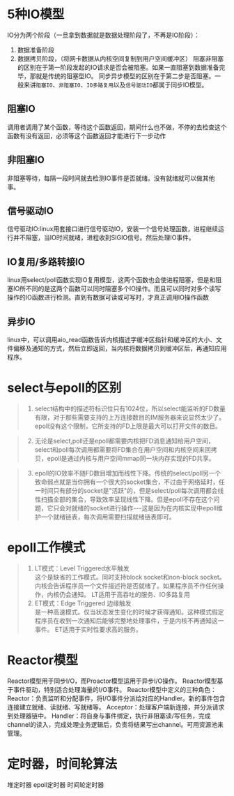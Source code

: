 # 5种IO模型
IO分为两个阶段（一旦拿到数据就是数据处理阶段了，不再是IO阶段）：
1. 数据准备阶段
2. 数据拷贝阶段，（将网卡数据从内核空间复制到用户空间缓冲区）
阻塞非阻塞的区别在于第一阶段发起的IO请求是否会被阻塞。如果一直阻塞到数据准备完毕，那就是传统的阻塞型IO。
同步异步模型的区别在于第二步是否阻塞。一般来讲`阻塞IO`、`非阻塞IO`、`IO多路复用`以及`信号驱动IO`都属于同步IO模型。
## 阻塞IO
调用者调用了某个函数，等待这个函数返回，期间什么也不做，不停的去检查这个函数有没有返回，必须等这个函数返回才能进行下一步动作
## 非阻塞IO
非阻塞等待，每隔一段时间就去检测IO事件是否就绪。没有就绪就可以做其他事。
## 信号驱动IO
信号驱动IO:linux用套接口进行信号驱动IO，安装一个信号处理函数，进程继续运行并不阻塞，当IO时间就绪，进程收到SIGIO信号。然后处理IO事件。
## IO复用/多路转接IO
linux用select/poll函数实现IO复用模型，这两个函数也会使进程阻塞，但是和阻塞IO所不同的是这两个函数可以同时阻塞多个IO操作。而且可以同时对多个读写操作的IO函数进行检测。直到有数据可读或可写时，才真正调用IO操作函数
## 异步IO
linux中，可以调用aio_read函数告诉内核描述字缓冲区指针和缓冲区的大小、文件偏移及通知的方式，然后立即返回，当内核将数据拷贝到缓冲区后，再通知应用程序。

# select与epoll的区别
> 1. select结构中的描述符标识位只有1024位，所以select能监听的FD数量有限，对于那些需要支持的上万连接数目的IM服务器来说显然太少了。epoll没有这个限制，它所支持的FD上限是最大可以打开文件的数目。

> 2. 无论是select,poll还是epoll都需要内核把FD消息通知给用户空间，select和poll每次调用都需要将FD集合在用户空间和内核空间来回拷贝，epoll是通过内核与用户空间mmap同一块内存实现的FD共享。

> 3. epoll的IO效率不随FD数目增加而线性下降。传统的select/poll另一个致命弱点就是当你拥有一个很大的socket集合，不过由于网络延时，任一时间只有部分的socket是"活跃"的，但是select/poll每次调用都会线性扫描全部的集合，导致效率呈现线性下降。但是epoll不存在这个问题，它只会对就绪的socket进行操作---这是因为在内核实现中epoll维护一个就绪链表，每次调用需要扫描就绪链表即可。

# epoll工作模式
> 1. LT模式：Level Triggered水平触发  
这个是缺省的工作模式。同时支持block socket和non-block socket。内核会告诉程序员一个文件描述符是否就绪了。如果程序员不作任何操作，内核仍会通知。
LT适用于高吞吐的服务、IO多路复用
> 2. ET模式：Edge Triggered 边缘触发  
是一种高速模式。仅当状态发生变化的时候才获得通知。这种模式假定程序员在收到一次通知后能够完整地处理事件，于是内核不再通知这一事件。
ET适用于实时性要求高的服务。

# Reactor模型
Reactor模型用于同步I/O，而Proactor模型运用于异步I/O操作。
Reactor模型基于事件驱动，特别适合处理海量的I/O事件。
Reactor模型中定义的三种角色：
Reactor：负责监听和分配事件，将I/O事件分派给对应的Handler。新的事件包含连接建立就绪、读就绪、写就绪等。
Acceptor：处理客户端新连接，并分派请求到处理器链中。
Handler：将自身与事件绑定，执行非阻塞读/写任务，完成channel的读入，完成处理业务逻辑后，负责将结果写出channel。可用资源池来管理。
# 定时器，时间轮算法
堆定时器
epoll定时器
时间轮定时器 
